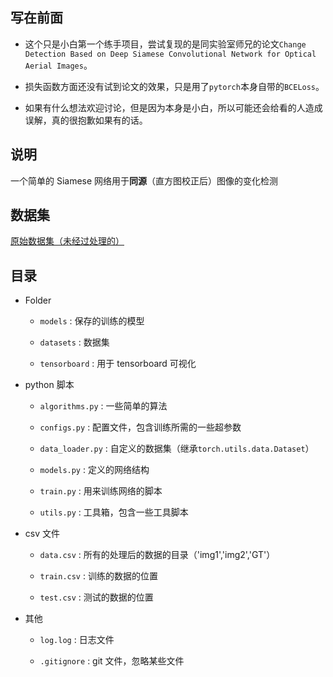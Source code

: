 ## 写在前面

- 这个只是小白第一个练手项目，尝试复现的是同实验室师兄的论文`Change Detection Based on Deep Siamese Convolutional Network for Optical Aerial Images`。

- 损失函数方面还没有试到论文的效果，只是用了`pytorch`本身自带的`BCELoss`。

- 如果有什么想法欢迎讨论，但是因为本身是小白，所以可能还会给看的人造成误解，真的很抱歉如果有的话。

## 说明  

一个简单的 Siamese 网络用于**同源**（直方图校正后）图像的变化检测

## 数据集

[原始数据集（未经过处理的）](https://pan.baidu.com/s/1DTn66ygdCuQigFTUB-jMvA)

## 目录  
- Folder

    - `models` : 保存的训练的模型

    - `datasets` : 数据集

    - `tensorboard` : 用于 tensorboard 可视化

- python 脚本

    - `algorithms.py` : 一些简单的算法

    - `configs.py` : 配置文件，包含训练所需的一些超参数

    - `data_loader.py` : 自定义的数据集（继承`torch.utils.data.Dataset`）

    - `models.py` : 定义的网络结构

    - `train.py` : 用来训练网络的脚本

    - `utils.py` : 工具箱，包含一些工具脚本

- csv 文件

    - `data.csv` : 所有的处理后的数据的目录（'img1','img2','GT'）

    - `train.csv` : 训练的数据的位置

    - `test.csv` : 测试的数据的位置

- 其他
    
    - `log.log` : 日志文件

    - `.gitignore` : git 文件，忽略某些文件







